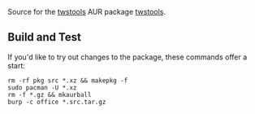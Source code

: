 Source for the
[twstools](https://github.com/rudimeier/twstools)
AUR package
[twstools](https://aur.archlinux.org/packages/twstools/).

Build and Test
--------------
If you'd like to try out changes to the package, these commands offer a start:

```
rm -rf pkg src *.xz && makepkg -f
sudo pacman -U *.xz
rm -f *.gz && mkaurball
burp -c office *.src.tar.gz
```
